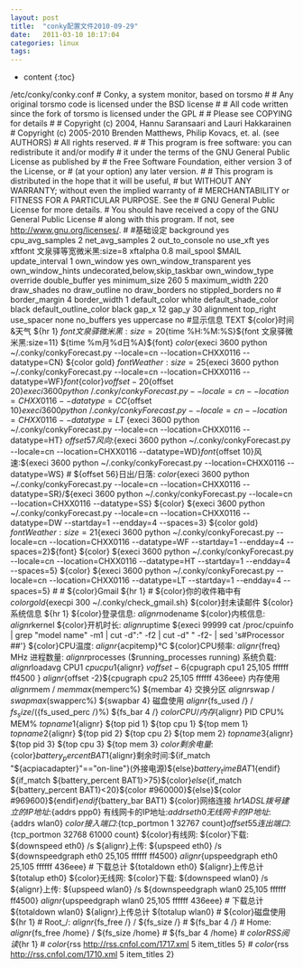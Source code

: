 ```yaml
---
layout: post
title:  "conky配置文件2010-09-29"
date:   2011-03-10 10:17:04
categories: linux
tags:
---
```


* content
{:toc}

/etc/conky/conky.conf       # Conky, a system monitor, based on torsmo # # Any original torsmo code is licensed under the BSD license # # All code written since the fork of torsmo is licensed under the GPL # # Please see COPYING for details # # Copyright (c) 2004, Hannu Saransaari and Lauri Hakkarainen # Copyright (c) 2005-2010 Brenden Matthews, Philip Kovacs, et. al. (see AUTHORS) # All rights reserved. # # This program is free software: you can redistribute it and/or modify # it under the terms of the GNU General Public License as published by # the Free Software Foundation, either version 3 of the License, or # (at your option) any later version. # # This program is distributed in the hope that it will be useful, # but WITHOUT ANY WARRANTY; without even the implied warranty of # MERCHANTABILITY or FITNESS FOR A PARTICULAR PURPOSE.  See the # GNU General Public License for more details. # You should have received a copy of the GNU General Public License # along with this program.  If not, see <http://www.gnu.org/licenses/>. # #基础设定 background yes cpu_avg_samples 2 net_avg_samples 2 out_to_console no use_xft yes xftfont 文泉驿等宽微米黑:size=8 xftalpha 0.8 mail_spool $MAIL update_interval 1 own_window yes own_window_transparent yes own_window_hints undecorated,below,skip_taskbar own_window_type override double_buffer yes minimum_size 260 5 maximum_width 220 draw_shades no draw_outline no draw_borders no stippled_borders no # border_margin 4 border_width 1 default_color white default_shade_color black default_outline_color black gap_x 12 gap_y 30 alignment top_right use_spacer none no_buffers yes uppercase no  #显示信息 TEXT ${color}时间&天气 ${hr 1} ${font 文泉驿微米黑:size=20}${time %H:%M:%S}${font 文泉驿微米黑:size=11}  ${time %m月%d日%A}${font} ${color}${execi 3600  python ~/.conky/conkyForecast.py --locale=cn --location=CHXX0116 --datatype=CN} ${color gold}  ${font Weather:size=25}${execi 3600  python ~/.conky/conkyForecast.py --locale=cn --location=CHXX0116 --datatype=WF}${font}${color}${voffset -20}${offset 20}${execi 3600  python ~/.conky/conkyForecast.py --locale=cn --location=CHXX0116 --datatype=CC}${offset 10}${execi 3600  python ~/.conky/conkyForecast.py --locale=cn --location=CHXX0116 --datatype=LT}~${execi 3600  python ~/.conky/conkyForecast.py --locale=cn --location=CHXX0116 --datatype=HT} ${offset 57}风向:${execi 3600  python ~/.conky/conkyForecast.py --locale=cn --location=CHXX0116 --datatype=WD}${font}${offset 10}风速:${execi 3600  python ~/.conky/conkyForecast.py --location=CHXX0116 --datatype=WS} # ${offset 56}日出/日落: ${color}${execi 3600  python ~/.conky/conkyForecast.py --locale=cn --location=CHXX0116 --datatype=SR}/${execi 3600  python ~/.conky/conkyForecast.py --locale=cn --location=CHXX0116 --datatype=SS} ${color} ${execi 3600  python ~/.conky/conkyForecast.py --locale=cn --location=CHXX0116 --datatype=DW --startday=1 --endday=4 --spaces=3} ${color gold}  ${font Weather:size=21}${execi 3600  python ~/.conky/conkyForecast.py --locale=cn --location=CHXX0116 --datatype=WF --startday=1 --endday=4 --spaces=2}${font} ${color} ${execi 3600  python ~/.conky/conkyForecast.py --locale=cn --location=CHXX0116 --datatype=HT --startday=1 --endday=4 --spaces=5} ${color} ${execi 3600  python ~/.conky/conkyForecast.py --locale=cn --location=CHXX0116 --datatype=LT --startday=1 --endday=4 --spaces=5} #  # ${color}Gmail ${hr 1} # ${color}你的收件箱中有 ${color gold}${execpi 300 ~/.conky/check_gmail.sh} ${color}封未读邮件  ${color}系统信息 ${hr 1} ${color}登录信息: $alignr$nodename ${color}内核信息: $alignr$kernel ${color}开机时长: $alignr$uptime ${execi 99999 cat /proc/cpuinfo | grep "model name" -m1 | cut -d":" -f2 | cut -d" " -f2- | sed 's#Processor ##'} ${color}CPU温度: ${alignr}${acpitemp}°C ${color}CPU频率: ${alignr}${freq} MHz 进程数量: ${alignr}$processes ($running_processes running) 系统负载: ${alignr}$loadavg CPU1 ${cpu cpu1}%${alignr} ${voffset -6}${cpugraph cpu1 25,105 ffffff ff4500 }  $alignr${offset -2}${cpugraph cpu2 25,105 ffffff 436eee} 内存使用 ${alignr}$mem / $memmax ($memperc%) ${membar 4} 交换分区 ${alignr}$swap / $swapmax ($swapperc%) ${swapbar 4} 磁盘使用 ${alignr}${fs_used /} / ${fs_size /} (${fs_used_perc /}%) ${fs_bar 4 /} ${color}CPU/内存${alignr}           PID   CPU%   MEM%       ${top name 1}${alignr} ${top pid 1} ${top cpu 1} ${top mem 1}       ${top name 2}${alignr} ${top pid 2} ${top cpu 2} ${top mem 2}       ${top name 3}${alignr} ${top pid 3} ${top cpu 3} ${top mem 3}              ${color}剩余电量:${color}${battery_percent BAT1}%${alignr}剩余时间:${if_match "${acpiacadapter}"=="on-line"}(外接电源)${else}${battery_time BAT1}${endif} ${if_match ${battery_percent BAT1}>75}${color}${else}${if_match ${battery_percent BAT1}<20}${color #960000}${else}${color #969600}${endif}${endif}${battery_bar BAT1}  ${color}网络连接 ${hr 1} ADSL拨号建立的IP地址:${addrs ppp0} 有线网卡的IP地址:${addrs eth0} 无线网卡的IP地址:${addrs wlan0} ${color}接入端口:${tcp_portmon 1 32767 count}${offset 55}连出端口:${tcp_portmon 32768 61000 count}  ${color}有线网: ${color}下载: ${downspeed eth0} /s ${alignr}上传: ${upspeed eth0} /s ${downspeedgraph eth0 25,105 ffffff ff4500} ${alignr}${upspeedgraph eth0 25,105 ffffff 436eee} # 下载总计 ${totaldown eth0} ${alignr}上传总计 ${totalup eth0} ${color}无线网: ${color}下载: ${downspeed wlan0} /s ${alignr}上传: ${upspeed wlan0} /s ${downspeedgraph wlan0 25,105 ffffff ff4500} ${alignr}${upspeedgraph wlan0 25,105 ffffff 436eee} # 下载总计 ${totaldown wlan0} ${alignr}上传总计 ${totalup wlan0}  # ${color}磁盘使用 ${hr 1} # Root_/: ${alignr}${fs_free /} / ${fs_size /} # ${fs_bar 4 /} # Home: ${alignr}${fs_free /home} / ${fs_size /home} # ${fs_bar 4 /home} # ${color}RSS阅读${hr 1} # ${color}${rss http://rss.cnfol.com/1717.xml 5 item_titles 5} # ${color}${rss http://rss.cnfol.com/1710.xml 5 item_titles 2} 
        
